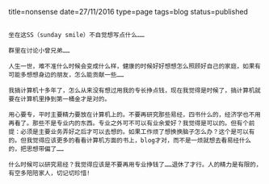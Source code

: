 title=nonsense
date=27/11/2016
type=page
tags=blog
status=published
~~~~~~

坐在这SS（sunday smile）不自觉想写点什么……

群里在讨论小曾兄弟……

人生一世，难不准什么时候会变成什么样，健康的时候好好想想怎么照顾好自己的家庭，如果有可能多想想身边的朋友，怎么能贡献一些……

我搞计算机十多年了，怎么从来没有想过用我的专长挣点钱，现在我觉得是时候了，搞计算机就要在计算机里挣到第一桶金才是对的。

用心要专，平时主要精力要放在计算机上的。不要再研究那些易经，四书什么的，经济学也不用再看了。那些不是专业内的东西。专业之外可不可以有业余爱好？我觉得是可以的。但有个前提：必须是主要业务弄好之后才可以去想的。如果工作烦了想换换脑子怎么办？这个是可以有的。但我觉得应该更多的看看计算机方面的书上，blog才对，而不是一烦就想去看易经什么的，把思想带偏了……

什么时候可以研究易经？我觉得应该是不要再用专业挣钱了……退休了才行。人的精力是有限的，有空多陪陪家人，切记切珍惜!
